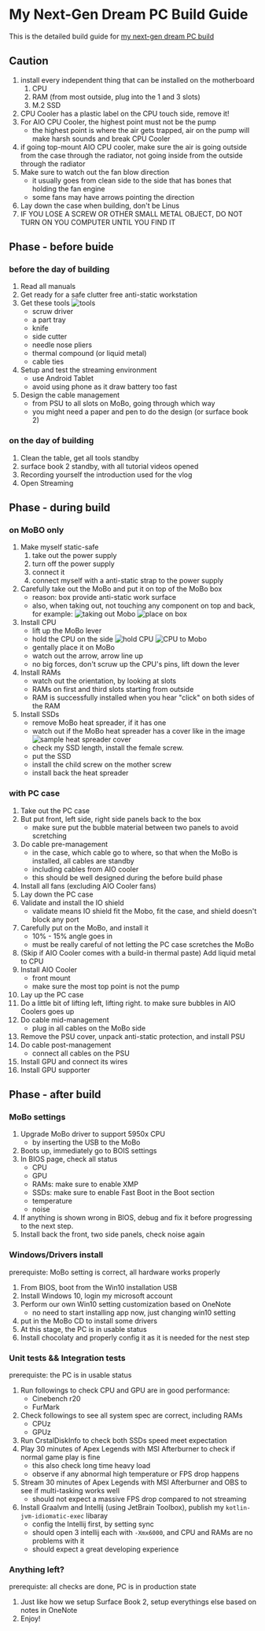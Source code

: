 # My Next-Gen Dream PC Build Guide

This is the detailed build guide for [my next-gen dream PC build](https://ca.pcpartpicker.com/user/CXwudi/saved/#view=MqFGGX)
## Caution

1. install every independent thing that can be installed on the motherboard
   1. CPU
   2. RAM (from most outside, plug into the 1 and 3 slots)
   3. M.2 SSD
2. CPU Cooler has a plastic label on the CPU touch side, remove it!
3. For AIO CPU Cooler, the highest point must not be the pump
   - the highest point is where the air gets trapped, air on the pump will make harsh sounds and break CPU Cooler
4. if going top-mount AIO CPU cooler, make sure the air is going outside from the case through the radiator, not going inside from the outside through the radiator
5. Make sure to watch out the fan blow direction
   - it usually goes from clean side to the side that has bones that holding the fan engine
   - some fans may have arrows pointing the direction
6. Lay down the case when building, don't be Linus
7. IF YOU LOSE A SCREW OR OTHER SMALL METAL OBJECT, DO NOT TURN ON YOU COMPUTER UNTIL YOU FIND IT

## Phase - before buide

### before the day of building

1. Read all manuals
2. Get ready for a safe clutter free anti-static workstation
3. Get these tools
![tools](./Screenshot%202021-08-11%20001202.png)
   - scruw driver
   - a part tray
   - knife
   - side cutter
   - needle nose pliers
   - thermal compound (or liquid metal)
   - cable ties
4. Setup and test the streaming environment
   - use Android Tablet
   - avoid using phone as it draw battery too fast
5. Design the cable management
   - from PSU to all slots on MoBo, going through which way
   - you might need a paper and pen to do the design (or surface book 2)

### on the day of building

1. Clean the table, get all tools standby
2. surface book 2 standby, with all tutorial videos opened
3. Recording yourself the introduction used for the vlog
4. Open Streaming

## Phase - during build

### on MoBO only

1. Make myself static-safe
   1. take out the power supply
   2. turn off the power supply
   3. connect it
   4. connect myself with a anti-static strap to the power supply
2. Carefully take out the MoBo and put it on top of the MoBo box
   - reason: box provide anti-static work surface
   - also, when taking out, not touching any component on top and back, for example:
![taking out Mobo](./Screenshot%202021-08-15%20180651.png)
![place on box](./Screenshot%202021-08-15%20180812.png)
3. Install CPU
   - lift up the MoBo lever
   - hold the CPU on the side
![hold CPU](./Screenshot%202021-08-15%20181129.png)
![CPU to Mobo](Screenshot%202021-08-15%20181225.png)
   - gentally place it on MoBo
   - watch out the arrow, arrow line up
   - no big forces, don't scruw up the CPU's pins, lift down the lever
4. Install RAMs
   - watch out the orientation, by looking at slots
   - RAMs on first and third slots starting from outside
   - RAM is successfully installed when you hear "click" on both sides of the RAM
5. Install SSDs
   - remove MoBo heat spreader, if it has one
   - watch out if the MoBo heat spreader has a cover like in the image
![sample heat spreader cover](./Screenshot%202021-08-15%20181707.png)
   - check my SSD length, install the female screw.
   - put the SSD
   - install the child screw on the mother screw 
   - install back the heat spreader

### with PC case

1. Take out the PC case
2. But put front, left side, right side panels back to the box
   - make sure put the bubble material between two panels to avoid scretching
3. Do cable pre-management
   - in the case, which cable go to where, so that when the MoBo is installed, all cables are standby
   - including cables from AIO cooler
   - this should be well designed during the before build phase
4. Install all fans (excluding AIO Cooler fans)
5. Lay down the PC case
6. Validate and install the IO shield
   - validate means IO shield fit the Mobo, fit the case, and shield doesn't block any port
7. Carefully put on the MoBo, and install it
   - 10% - 15% angle goes in
   - must be really careful of not letting the PC case scretches the MoBo
8. (Skip if AIO Cooler comes with a build-in thermal paste) Add liquid metal to CPU
9. Install AIO Cooler
   - front mount
   - make sure the most top point is not the pump
10. Lay up the PC case
11. Do a little bit of lifting left, lifting right. to make sure bubbles in AIO Coolers goes up
12. Do cable mid-management
    - plug in all cables on the MoBo side
13. Remove the PSU cover, unpack anti-static protection, and install PSU
14. Do cable post-management
    - connect all cables on the PSU
15. Install GPU and connect its wires
16. Install GPU supporter

## Phase - after build

### MoBo settings

1. Upgrade MoBo driver to support 5950x CPU
   - by inserting the USB to the MoBo
2. Boots up, immediately go to BOIS settings
3. In BIOS page, check all status
   - CPU
   - GPU
   - RAMs: make sure to enable XMP
   - SSDs: make sure to enable Fast Boot in the Boot section
   - temperature
   - noise
4. If anything is shown wrong in BIOS, debug and fix it before progressing to the next step.
5. Install back the front, two side panels, check noise again

### Windows/Drivers install

prerequiste: MoBo setting is correct, all hardware works properly

1. From BIOS, boot from the Win10 installation USB
2. Install Windows 10, login my microsoft account
3. Perform our own Win10 setting customization based on OneNote
   - no need to start installing app now, just changing win10 setting
4. put in the MoBo CD to install some drivers
5. At this stage, the PC is in usable status
6. Install chocolaty and properly config it as it is needed for the nest step

### Unit tests && Integration tests

prerequiste: the PC is in usable status

1. Run followings to check CPU and GPU are in good performance:
   - Cinebench r20
   - FurMark
2. Check followings to see all system spec are correct, including RAMs
   - CPUz
   - GPUz
3. Run CrstalDiskInfo to check both SSDs speed meet expectation
4. Play 30 minutes of Apex Legends with MSI Afterburner to check if normal game play is fine
   - this also check long time heavy load
   - observe if any abnormal high temperature or FPS drop happens
5. Stream 30 minutes of Apex Legends with MSI Afterburner and OBS to see if multi-tasking works well
   - should not expect a massive FPS drop compared to not streaming
6. Install Graalvm and Intellij (using JetBrain Toolbox), publish my `kotlin-jvm-idiomatic-exec` libaray
   - config the Intellij first, by setting sync
   - should open 3 intellij each with `-Xmx6000`, and CPU and RAMs are no problems with it
   - should expect a great developing experience

### Anything left?

prerequiste: all checks are done, PC is in production state

1. Just like how we setup Surface Book 2, setup everythings else based on notes in OneNote
2. Enjoy!